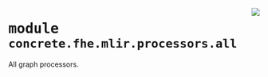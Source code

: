 <!-- markdownlint-disable -->

<a href="../../../compilers/concrete-compiler/compiler/lib/Bindings/Python/concrete/fhe/mlir/processors/all.py#L0"><img align="right" style="float:right;" src="https://img.shields.io/badge/-source-cccccc?style=flat-square"></a>

# <kbd>module</kbd> `concrete.fhe.mlir.processors.all`
All graph processors. 



